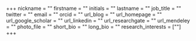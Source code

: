 +++
nickname = ""
firstname = ""
initials = ""
lastname = ""
job_title = ""
twitter = ""
email = ""
orcid = ""
url_blog = ""
url_homepage = ""
url_google_scholar = ""
url_linkedin = ""
url_researchgate = ""
url_mendeley = ""
photo_file = ""
short_bio = ""
long_bio = ""
research_interests = [""]
+++
